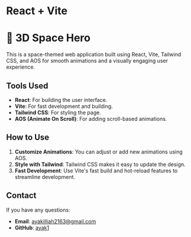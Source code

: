 # React + Vite
# 🚀 3D Space Hero

This is a space-themed web application built using React, Vite, Tailwind CSS, and AOS for smooth animations and a visually engaging user experience.

## Tools Used

- **React**: For building the user interface.
- **Vite**: For fast development and building.
- **Tailwind CSS**: For styling the page.
- **AOS (Animate On Scroll)**: For adding scroll-based animations.

## How to Use

1. **Customize Animations**: You can adjust or add new animations using AOS.
2. **Style with Tailwind**: Tailwind CSS makes it easy to update the design.
3. **Fast Development**: Use Vite's fast build and hot-reload features to streamline development.

## Contact

If you have any questions:

- **Email**: ayakilliah2163@gmail.com
- **GitHub**: [ayak1](https://github.com/ayak1)
